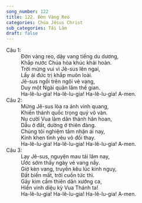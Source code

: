 ```yaml
---
song_number: 122
title: 122. Đờn Vàng Reo
categories: Chúa Jêsus Christ
sub_categories: Tái Lâm
draft: false
---
```

<dl><dt>Câu 1:</dt><dd data-verse="1">Đờn vàng reo, dậy vang tiếng du dương, <br/>Khắp nước Chúa hòa khúc khải hoàn. <br/>Trời mừng vui vì Jê-sus lên ngai, <br/>Lấy ái đức trị khắp muôn loài. <br/>Jê-sus ngồi trên ngôi vẻ vang, <br/>Duy một Ngài quân lâm thế gian. <br/>Ha-lê-lu-gia! Ha-lê-lu-gia! Ha-lê-lu-gia! A-men. </dd><dt>Câu 2:</dt><dd data-verse="2">Mừng Jê-sus lòa ra ánh vinh quang, <br/>Khiến thánh quốc trọng quý vô vàn. <br/>Nụ cười Vua làm dân thánh hân hoan, <br/>Dẫu ở đất, dường ở thiên đàng. <br/>Chúng tôi nghiệm tâm nhận ái nay, <br/>Kính khen tình yêu vô đối thay. <br/>Ha-lê-lu-gia! Ha-lê-lu-gia! Ha-lê-lu-gia! A-men. </dd><dt>Câu 3:</dt><dd data-verse="3">Lạy Jê-sus, nguyện mau tái lâm nay, <br/>Ước sớm thấy ngày vẻ vang nầy. <br/>Giờ kèn vang, truyền kêu lúc kinh nguy, <br/>Đất biến mất, trời cuốn tức thì. <br/>Gảy kim cầm thiên dân xướng ca, <br/>Hiển vinh diệu kỳ Vua Thánh ta! <br/>Ha-lê-lu-gia! Ha-lê-lu-gia! Ha-lê-lu-gia! A-men. </dd></dl>